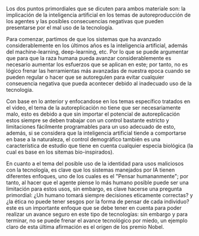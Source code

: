 Los dos puntos primordiales que se dicuten para ambos materiale son: la implicación de la inteligencia artificial en
los temas de autoreproducción de los agentes y las posibles consecuencias negativas que pueden presentarse por el mal 
uso de la tecnología.

Para comenzar, partimos de que los sistemas que ha avanzado considerablemente en los últimos años es la inteligencia
artificial, además del machine-learning, deep-learning, etc. Por lo que se puede argumentar que para que la raza humana
pueda avanzar considerablemente es necesario aumentar los esfuerzos que se aplican en este; por tanto, no es lógico frenar
las herramientas más avanzadas de nuestra epoca cuando se pueden regular o hacer que se autoregulen para evitar cualquier
conseuencia negativa que pueda acontecer debido al inadecuado uso de la tecnologia.

Con base en lo anterior y enfocandose en los temas específico tratados en el video, el tema de la autoreplicación no 
tiene que ser necesariamente malo, esto es debido a que sin importar el potencial de autoreplicación estos siempre se deben
trabajar con un control bastante estricto y limitaciones fácilmente programables para un uso adecuado de esto, además, si 
se considera que la inteligencia artificial tiende a comportarse en base a la naturaleza, el control demográfico también 
es una característica de estudio que tiene en cuenta cualquier especia biológica (la cual es base en los sitemas bio-inspirados).

En cuanto a el tema del posible uso de la identidad para usos maliciosos con la tecnología, es clave que los sistemas manejados
por IA tienen diferentes enfoques, uno de los cuales es el "Pensar humananmente"; por tanto, al hacer que el agente piense
lo más humano posible puede ser una limitación para estos usos, sin embargo, es clave hacerse una pregunta primordial: ¿Un
humano tomará siempre decisiones eticamente correctas? y ¿la ética no puede tener sesgos por la forma de pensar de cada
individuo? este es un importante enfoque que se debe tener en cuenta para poder realizar un avance seguro en este tipo de
tecnologías: sin embargo y para terminar, no se puede frenar el avance tecnológico por miedo, un ejemplo claro de esta última afirmación es
el origen de los premio Nobel.
